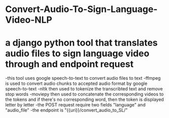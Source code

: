 # Convert-Audio-To-Sign-Language-Video-NLP
# a django python tool that translates audio files to sign language video through and endpoint request
-this tool uses google speech-to-text to convert audio files to text
-ffmpeg is used to convert audio chunks to accepted audio format by google speech-to-text
-nltk then used to tokenize the transcribted text and remove stop words
-moviepy then used to concatenate the corresponding videos to the tokens and if there's no corresponding word, then the token is displayed letter by letter
-the POST request require two fields "language" and "audio_file" 
-the endpoint is "{{uri}}/convert_audio_to_SL/"
